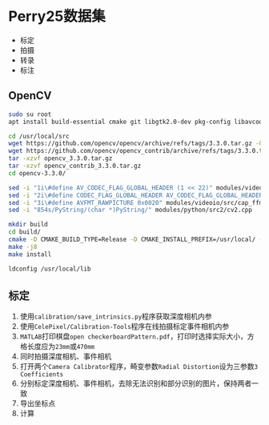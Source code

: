 # Perry25数据集

* 标定
* 拍摄
* 转录
* 标注

## OpenCV

```bash
sudo su root
apt install build-essential cmake git libgtk2.0-dev pkg-config libavcodec-dev libavformat-dev libswscale-dev python3-dev python3-numpy libtbb2 libtbb-dev libjpeg-dev libpng-dev libtiff-dev

cd /usr/local/src
wget https://github.com/opencv/opencv/archive/refs/tags/3.3.0.tar.gz -O opencv_3.3.0.tar.gz
wget https://github.com/opencv/opencv_contrib/archive/refs/tags/3.3.0.tar.gz -O opencv_contrib_3.3.0.tar.gz
tar -xzvf opencv_3.3.0.tar.gz
tar -xzvf opencv_contrib_3.3.0.tar.gz
cd opencv-3.3.0/

sed -i "1i\#define AV_CODEC_FLAG_GLOBAL_HEADER (1 << 22)" modules/videoio/src/cap_ffmpeg_impl.hpp
sed -i "2i\#define CODEC_FLAG_GLOBAL_HEADER AV_CODEC_FLAG_GLOBAL_HEADER" modules/videoio/src/cap_ffmpeg_impl.hpp
sed -i "3i\#define AVFMT_RAWPICTURE 0x0020" modules/videoio/src/cap_ffmpeg_impl.hpp
sed -i "854s/PyString/(char *)PyString/" modules/python/src2/cv2.cpp

mkdir build
cd build/
cmake -D CMAKE_BUILD_TYPE=Release -D CMAKE_INSTALL_PREFIX=/usr/local/ -D OPENCV_EXTRA_MODULES=../../opencv_contrib-3.3.0/modules/ -D BUILD_DOCS=ON -D BUILD_EXAMPLES=ON -D WITH_CUDA=OFF ..
make -j8
make install

ldconfig /usr/local/lib
```

## 标定

1. 使用`calibration/save_intrinsics.py`程序获取深度相机内参
2. 使用`CelePixel/Calibration-Tools`程序在线拍摄标定事件相机内参
3. `MATLAB`打印棋盘`open checkerboardPattern.pdf`，打印时选择实际大小，方格长度应为`23mm`或`470mm`
4. 同时拍摄深度相机、事件相机
5. 打开两个`Camera Calibrator`程序，畸变参数`Radial Distortion`设为三参数`3 Coefficients`
6. 分别标定深度相机、事件相机，去除无法识别和部分识别的图片，保持两者一致
7. 导出坐标点
8. 计算
